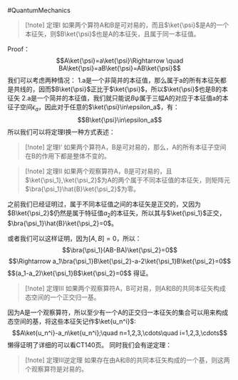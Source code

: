 #QuantumMechanics 
>[!note] 定理I
>如果两个算符A和B是可对易的，而且$\ket{\psi}$是A的一个本征矢，则$B\ket{\psi}$也是A的本征矢，且属于同一本征值。

Proof：
$$A\ket{\psi}=a\ket{\psi}\Rightarrow \quad BA\ket{\psi}=aB\ket{\psi}=AB\ket{\psi}$$
我们可以考虑两种情况：
1.a是一个非简并的本征值，那么属于a的所有本征矢都是共线的，因而$B\ket{\psi}$正比于$\ket{\psi}$，所以$\ket{\psi}$也是B的本征矢
2.a是一个简并的本征值，我们就只能说$B\psi$属于三幅A的对应于本征值a的本征子空间$\epsilon_a$，因此对于任意的$\ket{\psi}\in\epsilon_a$，有：
$$B\ket{\psi}\in\epsilon_a$$
所以我们可以将定理I换一种方式表述：
>[!note] 定理I‘
>如果两个算符A，B是可对易的，那么，A的所有本征子空间在B的作用下都是整体不变的。


>[!note] 定理II
>如果两个观察算符A，B是可对易的，且$\ket{\psi_1},\ket{\psi_2}$为A的两个属于不同本征值的本征矢，则矩阵元$\bra{\psi_1}\hat{B}\ket{\psi_2}$为零。

之前我们已经证明过，属于不同本征值之间的本征矢是正交的，又因为$B\ket{\psi_2}$仍然是属于特征值$a_2$的本征矢，所以其与$\ket{\psi_1}$正交，$\bra{\psi_1}\hat{B}\ket{\psi_2}=0$。

或者我们可以这样证明，因为$[A,B]=0$，所以：
$$\bra{\psi_1}(AB-BA)\ket{\psi_2}=0$$
$$\Rightarrow a_1\bra{\psi_1}B\ket{\psi_2}-a-2\ket{\psi_1}B\ket{\psi_2}=0$$
$$(a_1-a_2)\ket{\psi_1}B$\ket{\psi_2}=0$$
得证。

>[!note] 定理III
>如果两个观察算符A，B可对易，则A和B的共同本征矢构成态空间的一个正交归一基。

因为A是一个观察算符，所以至少有一个A的正交归一本征矢的集合可以用来构成态空间的基，将这些本征矢记作$\ket{u_n^i}$:
$$A\ket{u_n^i}-a_n\ket{u_n^i};\quad n=1,2,3,\cdots\quad i=1,2,3,\cdots$$
懒得证明了详细的可以看CT140页。
同时我们会有逆定理：
>[!note] 定理III逆定理
>如果存在由A和B的共同本征矢构成的一个基，则这两个观察算符是对易的。